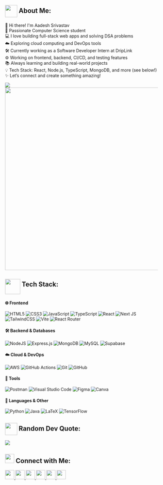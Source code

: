 <h2>
  <img src="https://media.tenor.com/QhRvvwpCdVoAAAAi/rocket.gif" width="40" height="40" align="absmiddle"/>
  About Me:
</h2>

👋 Hi there! I'm Aadesh Srivastav<br>🚀 Passionate Computer Science student<br>💻 I love building full-stack web apps and solving DSA problems<br>☁️ Exploring cloud computing and DevOps tools<br>🛠️ Currently working as a Software Developer Intern at DripLink<br>⚙️ Working on frontend, backend, CI/CD, and testing features<br>📚 Always learning and building real-world projects<br>💡 Tech Stack: React, Node.js, TypeScript, MongoDB, and more (see below!)<br>✨ Let’s connect and create something amazing!

<a>
    <img src="https://komarev.com/ghpvc/?username=aadesh49&style=for-the-badge">
</a>

<img src="https://user-images.githubusercontent.com/74038190/225813708-98b745f2-7d22-48cf-9150-083f1b00d6c9.gif" width="600">

## <img src="https://user-images.githubusercontent.com/74038190/212284087-bbe7e430-757e-4901-90bf-4cd2ce3e1852.gif" width="50" height="50" align="middle"> Tech Stack:

#### 🌐 Frontend
![HTML5](https://img.shields.io/badge/html5-%23E34F26.svg?style=for-the-badge&logo=html5&logoColor=white)
![CSS3](https://img.shields.io/badge/css3-%231572B6.svg?style=for-the-badge&logo=css3&logoColor=white)
![JavaScript](https://img.shields.io/badge/javascript-%23323330.svg?style=for-the-badge&logo=javascript&logoColor=%23F7DF1E)
![TypeScript](https://img.shields.io/badge/typescript-%23007ACC.svg?style=for-the-badge&logo=typescript&logoColor=white)
![React](https://img.shields.io/badge/react-%2320232a.svg?style=for-the-badge&logo=react&logoColor=%2361DAFB)
![Next JS](https://img.shields.io/badge/Next-black?style=for-the-badge&logo=next.js&logoColor=white)
![TailwindCSS](https://img.shields.io/badge/tailwindcss-%2338B2AC.svg?style=for-the-badge&logo=tailwind-css&logoColor=white)
![Vite](https://img.shields.io/badge/vite-%23646CFF.svg?style=for-the-badge&logo=vite&logoColor=white)
![React Router](https://img.shields.io/badge/React_Router-CA4245?style=for-the-badge&logo=react-router&logoColor=white)

#### 🛠️ Backend & Databases
![NodeJS](https://img.shields.io/badge/node.js-6DA55F?style=for-the-badge&logo=node.js&logoColor=white)
![Express.js](https://img.shields.io/badge/express.js-%23404d59.svg?style=for-the-badge&logo=express&logoColor=%2361DAFB)
![MongoDB](https://img.shields.io/badge/MongoDB-%234ea94b.svg?style=for-the-badge&logo=mongodb&logoColor=white)
![MySQL](https://img.shields.io/badge/mysql-4479A1.svg?style=for-the-badge&logo=mysql&logoColor=white)
![Supabase](https://img.shields.io/badge/Supabase-3ECF8E?style=for-the-badge&logo=supabase&logoColor=white)

#### ☁️ Cloud & DevOps
![AWS](https://img.shields.io/badge/AWS-%23FF9900.svg?style=for-the-badge&logo=amazon-aws&logoColor=white)
![GitHub Actions](https://img.shields.io/badge/github%20actions-%232671E5.svg?style=for-the-badge&logo=githubactions&logoColor=white)
![Git](https://img.shields.io/badge/git-%23F05033.svg?style=for-the-badge&logo=git&logoColor=white)
![GitHub](https://img.shields.io/badge/github-%23121011.svg?style=for-the-badge&logo=github&logoColor=white)

#### 🧰 Tools
![Postman](https://img.shields.io/badge/Postman-FF6C37?style=for-the-badge&logo=postman&logoColor=white)
![Visual Studio Code](https://img.shields.io/badge/VS%20Code-007ACC?style=for-the-badge&logo=visual-studio-code&logoColor=white)
![Figma](https://img.shields.io/badge/figma-%23F24E1E.svg?style=for-the-badge&logo=figma&logoColor=white)
![Canva](https://img.shields.io/badge/Canva-%2300C4CC.svg?style=for-the-badge&logo=Canva&logoColor=white)

#### 🧠 Languages & Other
![Python](https://img.shields.io/badge/python-3670A0?style=for-the-badge&logo=python&logoColor=ffdd54)
![Java](https://img.shields.io/badge/java-%23ED8B00.svg?style=for-the-badge&logo=openjdk&logoColor=white)
![LaTeX](https://img.shields.io/badge/latex-%23008080.svg?style=for-the-badge&logo=latex&logoColor=white)
![TensorFlow](https://img.shields.io/badge/TensorFlow-%23FF6F00.svg?style=for-the-badge&logo=TensorFlow&logoColor=white)

<h2><img src="https://media.tenor.com/_m9BeUagaMkAAAAi/writing-hand-joypixels.gif" width="40" style="vertical-align: middle;"/> Random Dev Quote:</h2>
<img src="https://quotes-github-readme.vercel.app/api?type=horizontal&theme=tokyonight" />

<h2>
  <img src="https://user-images.githubusercontent.com/74038190/216120981-b9507c36-0e04-4469-8e27-c99271b45ba5.png" 
       width="30" 
      height="30"> 
  Connect with Me:
</h2>


<a href="https://www.linkedin.com/in/aadesh49-srivastav" target="">
  <img src="https://img.shields.io/badge/LinkedIn-%230077B5.svg?logo=linkedin&logoColor=white" style="height:30px;">
</a>
<a href="mailto:aadeshsrivastav49@gmail.com">
  <img src="https://img.shields.io/badge/Email-D14836?logo=gmail&logoColor=white" style="height:30px;">
</a>
<a href="https://leetcode.com/aadesh49/" target="">
  <img src="https://img.shields.io/badge/-LeetCode-FFA116?style=flat-square&logo=LeetCode&logoColor=black" style="height:30px;">
</a>
<a href="https://geeksforgeeks.org/user/aadeshsrinb13/profile" target="_blank">
  <img src="https://img.shields.io/badge/-GeeksforGeeks-2F8D46?style=flat-square&logo=GeeksforGeeks&logoColor=white" style="height:30px;">
</a>
<a href="https://www.hackerrank.com/profile/aadeshsrivastav2" target="_blank">
  <img src="https://img.shields.io/badge/-HackerRank-2EC866?style=flat-square&logo=HackerRank&logoColor=white" style="height:30px;">
</a>
<a href="https://www.codechef.com/users/aadesh49" target="_blank">
  <img src="https://img.shields.io/badge/-CodeChef-5B4638?style=flat-square&logo=CodeChef&logoColor=white" style="height:30px;">
</a>

